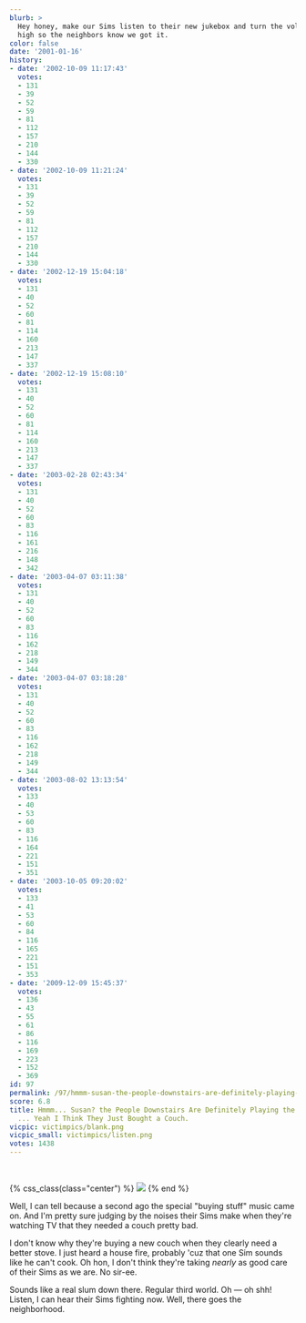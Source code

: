 ```yaml
---
blurb: >
  Hey honey, make our Sims listen to their new jukebox and turn the volume up really
  high so the neighbors know we got it.
color: false
date: '2001-01-16'
history:
- date: '2002-10-09 11:17:43'
  votes:
  - 131
  - 39
  - 52
  - 59
  - 81
  - 112
  - 157
  - 210
  - 144
  - 330
- date: '2002-10-09 11:21:24'
  votes:
  - 131
  - 39
  - 52
  - 59
  - 81
  - 112
  - 157
  - 210
  - 144
  - 330
- date: '2002-12-19 15:04:18'
  votes:
  - 131
  - 40
  - 52
  - 60
  - 81
  - 114
  - 160
  - 213
  - 147
  - 337
- date: '2002-12-19 15:08:10'
  votes:
  - 131
  - 40
  - 52
  - 60
  - 81
  - 114
  - 160
  - 213
  - 147
  - 337
- date: '2003-02-28 02:43:34'
  votes:
  - 131
  - 40
  - 52
  - 60
  - 83
  - 116
  - 161
  - 216
  - 148
  - 342
- date: '2003-04-07 03:11:38'
  votes:
  - 131
  - 40
  - 52
  - 60
  - 83
  - 116
  - 162
  - 218
  - 149
  - 344
- date: '2003-04-07 03:18:28'
  votes:
  - 131
  - 40
  - 52
  - 60
  - 83
  - 116
  - 162
  - 218
  - 149
  - 344
- date: '2003-08-02 13:13:54'
  votes:
  - 133
  - 40
  - 53
  - 60
  - 83
  - 116
  - 164
  - 221
  - 151
  - 351
- date: '2003-10-05 09:20:02'
  votes:
  - 133
  - 41
  - 53
  - 60
  - 84
  - 116
  - 165
  - 221
  - 151
  - 353
- date: '2009-12-09 15:45:37'
  votes:
  - 136
  - 43
  - 55
  - 61
  - 86
  - 116
  - 169
  - 223
  - 152
  - 369
id: 97
permalink: /97/hmmm-susan-the-people-downstairs-are-definitely-playing-the-sims-yeah--yeah-i-think-they-just-bought-a-couch/
score: 6.8
title: Hmmm... Susan? the People Downstairs Are Definitely Playing the Sims. Yeah
  ... Yeah I Think They Just Bought a Couch.
vicpic: victimpics/blank.png
vicpic_small: victimpics/listen.png
votes: 1438
---
```


&nbsp;

{% css_class(class="center") %}
![](/img/victimpics/listenbig.png)
{% end %}

Well, I can tell because a second ago the special "buying stuff" music
came on. And I'm pretty sure judging by the noises their Sims make when
they're watching TV that they needed a couch pretty bad.

I don't know why they're buying a new couch when they clearly need a
better stove. I just heard a house fire, probably 'cuz that one Sim
sounds like he can't cook. Oh hon, I don't think they're taking *nearly*
as good care of their Sims as we are. No sir-ee.

Sounds like a real slum down there. Regular third world. Oh — oh shh!
Listen, I can hear their Sims fighting now. Well, there goes the
neighborhood.
